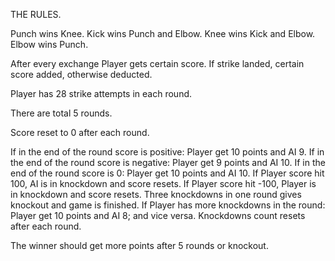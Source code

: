 THE RULES.

Punch wins Knee. Kick wins Punch and Elbow. Knee wins Kick and Elbow. Elbow wins Punch.

After every exchange Player gets certain score. If strike landed, certain score added, otherwise deducted.

Player has 28 strike attempts in each round.

There are total 5 rounds.

Score reset to 0 after each round.

If in the end of the round score is positive: Player get 10 points and AI 9.
If in the end of the round score is negative: Player get 9 points and AI 10.
If in the end of the round score is 0: Player get 10 points and AI 10.
If Player score hit 100, AI is in knockdown and score resets.
If Player score hit -100, Player is in knockdown and score resets.
Three knockdowns in one round gives knockout and game is finished.
If Player has more knockdowns in the round: Player get 10 points and AI 8; and vice versa.
Knockdowns count resets after each round.

The winner should get more points after 5 rounds or knockout.

